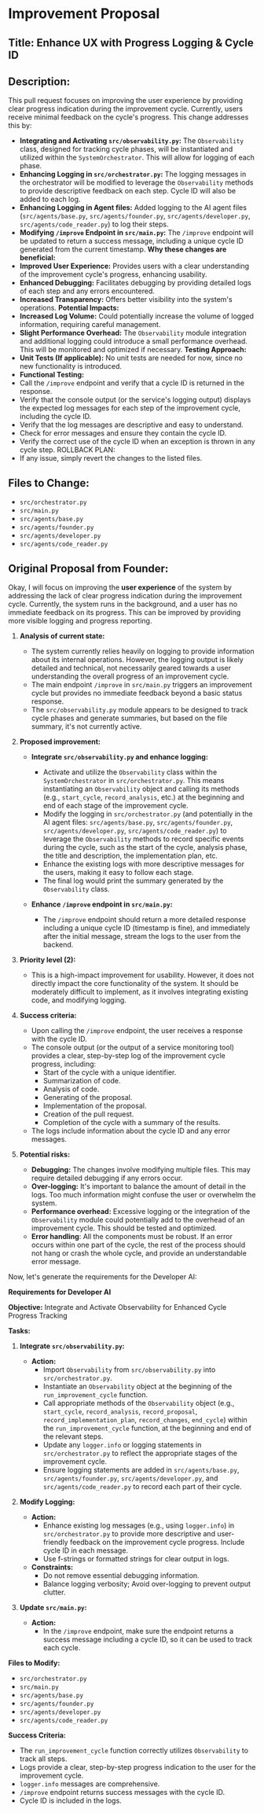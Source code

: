 # Improvement Proposal

## Title: Enhance UX with Progress Logging & Cycle ID

## Description:

This pull request focuses on improving the user experience by providing clear progress indication during the improvement cycle. Currently, users receive minimal feedback on the cycle's progress. This change addresses this by:
*   **Integrating and Activating `src/observability.py`:** The `Observability` class, designed for tracking cycle phases, will be instantiated and utilized within the `SystemOrchestrator`. This will allow for logging of each phase.
*   **Enhancing Logging in `src/orchestrator.py`:** The logging messages in the orchestrator will be modified to leverage the `Observability` methods to provide descriptive feedback on each step. Cycle ID will also be added to each log.
*   **Enhancing Logging in Agent files:** Added logging to the AI agent files (`src/agents/base.py`, `src/agents/founder.py`, `src/agents/developer.py`, `src/agents/code_reader.py`) to log their steps.
*   **Modifying `/improve` Endpoint in `src/main.py`:** The `/improve` endpoint will be updated to return a success message, including a unique cycle ID generated from the current timestamp.
**Why these changes are beneficial:**
*   **Improved User Experience:** Provides users with a clear understanding of the improvement cycle's progress, enhancing usability.
*   **Enhanced Debugging:** Facilitates debugging by providing detailed logs of each step and any errors encountered.
*   **Increased Transparency:** Offers better visibility into the system's operations.
**Potential Impacts:**
*   **Increased Log Volume:** Could potentially increase the volume of logged information, requiring careful management.
*   **Slight Performance Overhead:** The `Observability` module integration and additional logging could introduce a small performance overhead. This will be monitored and optimized if necessary.
**Testing Approach:**
*   **Unit Tests (If applicable):** No unit tests are needed for now, since no new functionality is introduced.
*   **Functional Testing:**
*   Call the `/improve` endpoint and verify that a cycle ID is returned in the response.
*   Verify that the console output (or the service's logging output) displays the expected log messages for each step of the improvement cycle, including the cycle ID.
*   Verify that the log messages are descriptive and easy to understand.
*   Check for error messages and ensure they contain the cycle ID.
*   Verify the correct use of the cycle ID when an exception is thrown in any cycle step.
ROLLBACK PLAN:
*   If any issue, simply revert the changes to the listed files.

## Files to Change:
- `src/orchestrator.py`
- `src/main.py`
- `src/agents/base.py`
- `src/agents/founder.py`
- `src/agents/developer.py`
- `src/agents/code_reader.py`

## Original Proposal from Founder:
Okay, I will focus on improving the **user experience** of the system by addressing the lack of clear progress indication during the improvement cycle. Currently, the system runs in the background, and a user has no immediate feedback on its progress. This can be improved by providing more visible logging and progress reporting.

1.  **Analysis of current state:**

    *   The system currently relies heavily on logging to provide information about its internal operations. However, the logging output is likely detailed and technical, not necessarily geared towards a user understanding the overall progress of an improvement cycle.
    *   The main endpoint `/improve` in `src/main.py` triggers an improvement cycle but provides no immediate feedback beyond a basic status response.
    *   The `src/observability.py` module appears to be designed to track cycle phases and generate summaries, but based on the file summary, it's not currently active.

2.  **Proposed improvement:**

    *   **Integrate `src/observability.py` and enhance logging:**
        *   Activate and utilize the `Observability` class within the `SystemOrchestrator` in `src/orchestrator.py`.  This means instantiating an `Observability` object and calling its methods (e.g., `start_cycle`, `record_analysis`, etc.) at the beginning and end of each stage of the improvement cycle.
        *   Modify the logging in `src/orchestrator.py` (and potentially in the AI agent files: `src/agents/base.py`, `src/agents/founder.py`, `src/agents/developer.py`, `src/agents/code_reader.py`) to leverage the `Observability` methods to record specific events during the cycle, such as the start of the cycle, analysis phase, the title and description, the implementation plan, etc.
        *   Enhance the existing logs with more descriptive messages for the users, making it easy to follow each stage.
        *   The final log would print the summary generated by the `Observability` class.

    *   **Enhance `/improve` endpoint in `src/main.py`:**
        *   The `/improve` endpoint should return a more detailed response including a unique cycle ID (timestamp is fine), and immediately after the initial message, stream the logs to the user from the backend.

3.  **Priority level (2):**

    *   This is a high-impact improvement for usability. However, it does not directly impact the core functionality of the system. It should be moderately difficult to implement, as it involves integrating existing code, and modifying logging.

4.  **Success criteria:**

    *   Upon calling the `/improve` endpoint, the user receives a response with the cycle ID.
    *   The console output (or the output of a service monitoring tool) provides a clear, step-by-step log of the improvement cycle progress, including:
        *   Start of the cycle with a unique identifier.
        *   Summarization of code.
        *   Analysis of code.
        *   Generating of the proposal.
        *   Implementation of the proposal.
        *   Creation of the pull request.
        *   Completion of the cycle with a summary of the results.
    *   The logs include information about the cycle ID and any error messages.

5.  **Potential risks:**

    *   **Debugging:** The changes involve modifying multiple files. This may require detailed debugging if any errors occur.
    *   **Over-logging:** It's important to balance the amount of detail in the logs. Too much information might confuse the user or overwhelm the system.
    *   **Performance overhead:** Excessive logging or the integration of the `Observability` module could potentially add to the overhead of an improvement cycle. This should be tested and optimized.
    *   **Error handling**: All the components must be robust. If an error occurs within one part of the cycle, the rest of the process should not hang or crash the whole cycle, and provide an understandable error message.

Now, let's generate the requirements for the Developer AI:

**Requirements for Developer AI**

**Objective:** Integrate and Activate Observability for Enhanced Cycle Progress Tracking

**Tasks:**

1.  **Integrate `src/observability.py`:**
    *   **Action:**
        *   Import `Observability` from `src/observability.py` into `src/orchestrator.py`.
        *   Instantiate an `Observability` object at the beginning of the `run_improvement_cycle` function.
        *   Call appropriate methods of the `Observability` object (e.g., `start_cycle`, `record_analysis`, `record_proposal`, `record_implementation_plan`, `record_changes`, `end_cycle`) within the `run_improvement_cycle` function, at the beginning and end of the relevant steps.
        *   Update any `logger.info` or logging statements in `src/orchestrator.py` to reflect the appropriate stages of the improvement cycle.
        *   Ensure logging statements are added in `src/agents/base.py`, `src/agents/founder.py`, `src/agents/developer.py`, and `src/agents/code_reader.py` to record each part of their cycle.

2.  **Modify Logging:**
    *   **Action:**
        *   Enhance existing log messages (e.g., using `logger.info`) in `src/orchestrator.py` to provide more descriptive and user-friendly feedback on the improvement cycle progress. Include cycle ID in each message.
        *   Use f-strings or formatted strings for clear output in logs.
    *   **Constraints:**
        *   Do not remove essential debugging information.
        *   Balance logging verbosity; Avoid over-logging to prevent output clutter.

3.  **Update `src/main.py`:**
    *   **Action:**
        *   In the `/improve` endpoint, make sure the endpoint returns a success message including a cycle ID, so it can be used to track each cycle.

**Files to Modify:**

*   `src/orchestrator.py`
*   `src/main.py`
*   `src/agents/base.py`
*   `src/agents/founder.py`
*   `src/agents/developer.py`
*   `src/agents/code_reader.py`

**Success Criteria:**

*   The `run_improvement_cycle` function correctly utilizes `Observability` to track all steps.
*   Logs provide a clear, step-by-step progress indication to the user for the improvement cycle.
*   `logger.info` messages are comprehensive.
*   `/improve` endpoint returns success messages with the cycle ID.
*   Cycle ID is included in the logs.

